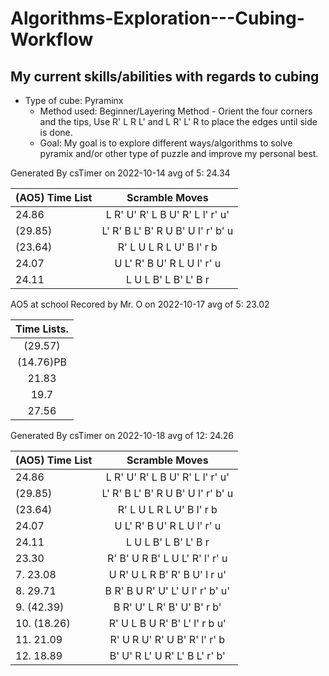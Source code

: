 # Algorithms-Exploration---Cubing-Workflow

## My current skills/abilities with regards to cubing
* Type of cube: Pyraminx 
  * Method used: Beginner/Layering Method - Orient the four corners and the tips, Use R' L R L' and L R' L' R to place the edges until side is done.
  * Goal: My goal is to explore different ways/algorithms to solve pyramix and/or other type of puzzle and improve my personal best.

Generated By csTimer on 2022-10-14
avg of 5: 24.34

| (AO5) Time List | Scramble Moves |
| :---            |    :----:      | 
| 24.86           | L R' U' R' L B U' R' L l' r' u'          |
| (29.85)         | L' R' B L' B' R U B' U l' r' b' u        |
| (23.64)         | R' L U L R L U' B l' r b         |
| 24.07         | U L' R' B U' R L U l' r' u         |
| 24.11        | L U L B' L B' L' B r      |

AO5 at school Recored by Mr. O on 2022-10-17
avg of 5: 23.02

| Time Lists.  |
| :-----------:|
| (29.57)      |
| (14.76)PB     |
| 21.83       |
| 19.7       |
| 27.56        |

Generated By csTimer on 2022-10-18
avg of 12: 24.26


| (AO5) Time List | Scramble Moves |
| :---            |    :----:      | 
| 24.86           | L R' U' R' L B U' R' L l' r' u'          |
| (29.85)         | L' R' B L' B' R U B' U l' r' b' u        |
| (23.64)         | R' L U L R L U' B l' r b         |
| 24.07         | U L' R' B U' R L U l' r' u         |
| 24.11        | L U L B' L B' L' B r      |
|23.30        | R' B' U R B' L U L' R' l' r' u |
|7. 23.08  | U R' U L R B' R' B U' l r u' |
|8. 29.71  | B R' B U R' U' L' U l' r' b' u' |
|9. (42.39)  | B R' U' L R' B' U' B' r b' |
|10. (18.26)  | R' U L B U R' B' L' l' r b u' | 
|11. 21.09  | R' U R U' R' U B' R' l' r' b |
|12. 18.89  | B' U' R L' U R' L' B L' r' b' |
